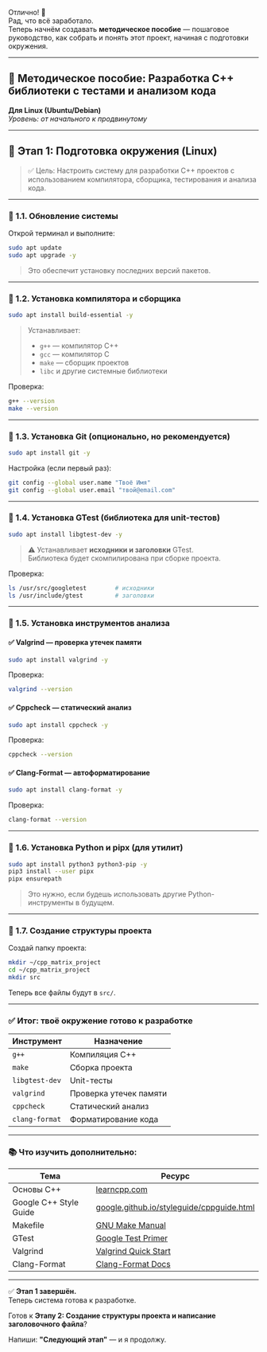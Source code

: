 Отлично! 🎉  
Рад, что всё заработало.  
Теперь начнём создавать **методическое пособие** — пошаговое руководство, как собрать и понять этот проект, начиная с подготовки окружения.

---

## 📘 **Методическое пособие: Разработка C++ библиотеки с тестами и анализом кода**  
**Для Linux (Ubuntu/Debian)**  
*Уровень: от начального к продвинутому*

---

## 🧱 Этап 1: Подготовка окружения (Linux)

> ✅ Цель: Настроить систему для разработки C++ проектов с использованием компилятора, сборщика, тестирования и анализа кода.

---

### 🔧 1.1. Обновление системы

Открой терминал и выполните:

```bash
sudo apt update
sudo apt upgrade -y
```

> Это обеспечит установку последних версий пакетов.

---

### 🔧 1.2. Установка компилятора и сборщика

```bash
sudo apt install build-essential -y
```

> Устанавливает:
> - `g++` — компилятор C++
> - `gcc` — компилятор C
> - `make` — сборщик проектов
> - `libc` и другие системные библиотеки

Проверка:
```bash
g++ --version
make --version
```

---

### 🔧 1.3. Установка Git (опционально, но рекомендуется)

```bash
sudo apt install git -y
```

Настройка (если первый раз):
```bash
git config --global user.name "Твоё Имя"
git config --global user.email "твой@email.com"
```

---

### 🔧 1.4. Установка GTest (библиотека для unit-тестов)

```bash
sudo apt install libgtest-dev -y
```

> ⚠️ Устанавливает **исходники и заголовки** GTest.  
> Библиотека будет скомпилирована при сборке проекта.

Проверка:
```bash
ls /usr/src/googletest        # исходники
ls /usr/include/gtest         # заголовки
```

---

### 🔧 1.5. Установка инструментов анализа

#### ✅ Valgrind — проверка утечек памяти
```bash
sudo apt install valgrind -y
```

Проверка:
```bash
valgrind --version
```

#### ✅ Cppcheck — статический анализ
```bash
sudo apt install cppcheck -y
```

Проверка:
```bash
cppcheck --version
```

#### ✅ Clang-Format — автоформатирование
```bash
sudo apt install clang-format -y
```

Проверка:
```bash
clang-format --version
```

---

### 🔧 1.6. Установка Python и pipx (для утилит)

```bash
sudo apt install python3 python3-pip -y
pip3 install --user pipx
pipx ensurepath
```

> Это нужно, если будешь использовать другие Python-инструменты в будущем.

---

### 🔧 1.7. Создание структуры проекта

Создай папку проекта:

```bash
mkdir ~/cpp_matrix_project
cd ~/cpp_matrix_project
mkdir src
```

Теперь все файлы будут в `src/`.

---

### ✅ Итог: твоё окружение готово к разработке

| Инструмент | Назначение |
|----------|-----------|
| `g++` | Компиляция C++ |
| `make` | Сборка проекта |
| `libgtest-dev` | Unit-тесты |
| `valgrind` | Проверка утечек памяти |
| `cppcheck` | Статический анализ |
| `clang-format` | Форматирование кода |

---

### 📚 Что изучить дополнительно:

| Тема | Ресурс |
|------|--------|
| Основы C++ | [learncpp.com](https://www.learncpp.com/) |
| Google C++ Style Guide | [google.github.io/styleguide/cppguide.html](https://google.github.io/styleguide/cppguide.html) |
| Makefile | [GNU Make Manual](https://www.gnu.org/software/make/manual/make.html) |
| GTest | [Google Test Primer](https://github.com/google/googletest/blob/main/docs/primer.md) |
| Valgrind | [Valgrind Quick Start](https://valgrind.org/docs/manual/quick-start.html) |
| Clang-Format | [Clang-Format Docs](https://clang.llvm.org/docs/ClangFormat.html) |

---

✅ **Этап 1 завершён.**  
Теперь система готова к разработке.

Готов к **Этапу 2: Создание структуры проекта и написание заголовочного файла**?

Напиши: **"Следующий этап"** — и я продолжу.